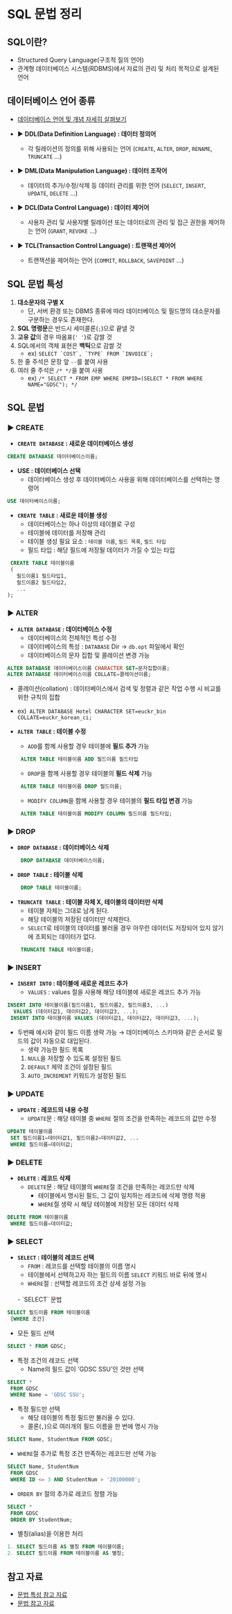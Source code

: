 # SQL 문법 정리

## SQL이란?
- Structured Query Language(구조적 질의 언어)
- 관계형 데이터베이스 시스템(RDBMS)에서 자료의 관리 및 처리 목적으로 설계된 언어

## 데이터베이스 언어 종류
- [데이터베이스 언어 및 개념 자세히 살펴보기](https://github.com/gdsc-ssu/cs-study/blob/main/데이터베이스/DB%20개념%20정리.md)
- ▶️ **DDL(Data Definition Language) : 데이터 정의어**
   - 각 릴레이션의 정의를 위해 사용되는 언어 (`CREATE`, `ALTER`, `DROP`, `RENAME`, `TRUNCATE` ...)

- ▶️ **DML(Data Manipulation Language) : 데이터 조작어**
   - 데이터의 추가/수정/삭제 등 데이터 관리를 위한 언어 (`SELECT`, `INSERT`, `UPDATE`, `DELETE` ...)

- ▶️ **DCL(Data Control Language) : 데이터 제어어**
   - 사용자 관리 및 사용자별 릴레이션 또는 데이터로의 관리 및 접근 권한을 제어하는 언어 (`GRANT`, `REVOKE` ...)
   
- ▶️ **TCL(Transaction Control Language) : 트랜잭션 제어어**
   - 트랜잭션을 제어하는 언어 (`COMMIT`, `ROLLBACK`, `SAVEPOINT` ...)
 
## SQL 문법 특성
1. **대소문자의 구별 X**
	- 단, 서버 환경 또는 DBMS 종류에 따라 데이터베이스 및 필드명의 대소문자를 구분하는 경우도 존재한다.
1. **SQL 명령문**은 반드시 세미콜론(`;`)으로 끝낼 것
1. **고유 값**의 경우 따옴표(`' '`)로 감쌀 것
1. SQL에서의 객체 표현은 **백틱**으로 감쌀 것
   - ex) ``SELECT `COST`, `TYPE` FROM `INVOICE`;``
1. 한 줄 주석은 문장 앞 `--`를 붙여 사용
1. 여러 줄 주석은 `/* */`을 붙여 사용
   - ex) `/* SELECT * FROM EMP WHERE EMPID=(SELECT * FROM WHERE NAME="GDSC"); */`

## SQL 문법
### ▶️ CREATE
- **`CREATE DATABASE` : 새로운 데이터베이스 생성**
 ```sql
 CREATE DATABASE 데이터베이스이름;
 ```
 
 - **USE : 데이터베이스 선택**
    - 데이터베이스 생성 후 데이터베이스 사용을 위해 데이터베이스를 선택하는 명령어
 ```sql
 USE 데이터베이스이름;
 ```
 
 - **`CREATE TABLE` : 새로운 테이블 생성**
    - 데이터베이스는 하나 이상의 테이블로 구성
    - 테이블에 데이터를 저장해 관리
    - 테이블 생성 필요 요소 : `테이블 이름`, `필드 목록`, `필드 타입`
    - 필드 타입 : 해당 필드에 저장될 데이터가 가질 수 있는 타입
 
 ```sql
  CREATE TABLE 테이블이름
  (
    필드이름1 필드타입1,
    필드이름2 필드타입2,
    ...
 );
 ```

### ▶️ ALTER
- **`ALTER DATABASE` : 데이터베이스 수정**
   - 데이터베이스의 전체적인 특성 수정
   - 데이터베이스의 특성 : `DATABASE` Dir → `db.opt` 파일에서 확인
   - 데이터베이스의 문자 집합 및 콜레이션 변경 가능
 ```sql
 ALTER DATABASE 데이터베이스이름 CHARACTER SET=문자집합이름;
 ALTER DATABASE 데이터베이스이름 COLLATE=콜레이션이름;
 ```
  - 콜레이션(collation) : 데이터베이스에서 검색 및 정렬과 같은 작업 수행 시 비교를 위한 규칙의 집합
  - ex)``
  ALTER DATABASE Hotel CHARACTER SET=euckr_bin COLLATE=euckr_korean_ci;``

- **`ALTER TABLE` : 테이블 수정**
   - `ADD`를 함께 사용할 경우 테이블에 **필드 추가** 가능
  ```sql
   ALTER TABLE 테이블이름 ADD 필드이름 필드타입
  ```
  
   - `DROP`을 함께 사용할 경우 테이블의 **필드 삭제** 가능
  ```sql
   ALTER TABLE 테이블이름 DROP 필드이름;
  ```
  
  - `MODIFY COLUMN`을 함께 사용할 경우 테이블의 **필드 타입 변경** 가능
  ```sql
   ALTER TABLE 테이블이름 MODIFY COLUMN 필드이름 필드타입;
  ```
  
### ▶️ DROP
- **`DROP DATABASE` : 데이터베이스 삭제**
  ```sql
   DROP DATABASE 데이터베이스이름;
  ```
- **`DROP TABLE` : 테이블 삭제**
  ```sql
   DROP TABLE 테이블이름;
  ```
- **`TRUNCATE TABLE` : 테이블 자체 X, 테이블의 데이터만 삭제**
   - 테이블 자체는 그대로 남게 된다.
   - 해당 테이블의 저장된 데이터만 삭제한다.
   - `SELECT`로 테이블의 데이터를 불러올 경우 아무런 데이터도 저장되어 있지 않기에 조회되는 데이터가 없다.
  ```sql
   TRUNCATE TABLE 테이블이름;
  ```

### ▶️ INSERT
- **`INSERT INTO` : 테이블에 새로운 레코드 추가**
   - `VALUES` : values 절을 사용해 해당 테이블에 새로운 레코드 추가 가능
 ```sql
 INSERT INTO 테이블이름(필드이름1, 필드이름2, 필드이름3, ...) 
   VALUES (데이터값1, 데이터값2, 데이터값3, ...);
  INSERT INTO 테이블이름 VALUES (데이터값1, 데이터값2, 데이터값3, ...);
 ```
   - 두번째 예시와 같이 필드 이름 생략 가능 → 데이터베이스 스키마와 같은 순서로 필드의 값이 자동으로 대입된다.
      - 생략 가능한 필드 목록
      1. `NULL`을 저장할 수 있도록 설정된 필드
      1. `DEFAULT` 제약 조건이 설정된 필드
      1. `AUTO_INCREMENT` 키워드가 설정된 필드
      
### ▶️ UPDATE
- **`UPDATE` : 레코드의 내용 수정**
   - `UPDATE`문 : 해당 테이블 중 `WHERE` 절의 조건을 만족하는 레코드의 값만 수정
 ```sql
 UPDATE 테이블이름
  SET 필드이름1=데이터값1, 필드이름2=데이터값2, ...
  WHERE 필드이름=데이터값;
 ```
 
### ▶️ DELETE
- **`DELETE` : 레코드 삭제**
   - `DELETE`문 : 해당 테이블의 `WHERE`절 조건을 만족하는 레코드만 삭제
      - 테이블에서 명시된 필드, 그 값이 일치하는 레코드에 삭제 명령 적용
      - `WHERE`절 생략 시 해당 테이블에 저장된 모든 데이터 삭제
 ```sql
 DELETE FROM 테이블이름
  WHERE 필드이름=데이터값;
 ```
 
### ▶️ SELECT
- **`SELECT` : 테이블의 레코드 선택**
   - `FROM` : 레코드를 선택할 테이블의 이름 명시
   - 테이블에서 선택하고자 하는 필드의 이름 `SELECT` 키워드 바로 뒤에 명시
   - `WHERE`절 : 선택할 레코드의 조건 상세 설정 가능
   <br />
   - `SELECT` 문법
 ```sql
 SELECT 필드이름 FROM 테이블이름
  [WHERE 조건]
 ```
  - 모든 필드 선택
 ```sql
 SELECT * FROM GDSC;
 ```
 
  - 특정 조건의 레코드 선택
     - Name의 필드 값이 'GDSC SSU'인 것만 선택
 ```sql
 SELECT *
  FROM GDSC
  WHERE Name = 'GDSC SSU';
 ```
  
  - 특정 필드만 선택
    - 해당 테이블의 특정 필드만 불러올 수 있다.
    - 콜론(`,`)으로 여러개의 필드 이름을 한 번에 명시 가능
 ```sql
 SELECT Name, StudentNum FROM GDSC;
 ```
 
  - `WHERE`절 추가로 특정 조건 만족하는 레코드만 선택 가능

 ```sql
 SELECT Name, StudentNum
  FROM GDSC
  WHERE ID <= 3 AND StudentNum > '20100000';
 ```
 
  - `ORDER BY` 절의 추가로 레코드 정렬 가능
 ```sql
 SELECT * 
  FROM GDSC
  ORDER BY StudentNum;
 ```
  - 별칭(alias)을 이용한 처리
 ```sql
 1. SELECT 필드이름 AS 별칭 FROM 테이블이름;
 2. SELECT 필드이름 FROM 테이블이름 AS 별칭;
 ```
  
## 참고 자료
- [문법 특성 참고 자료](https://edu.goorm.io/learn/lecture/15413/%ED%95%9C-%EB%88%88%EC%97%90-%EB%81%9D%EB%82%B4%EB%8A%94-sql/lesson/767683/sql%EC%9D%B4%EB%9E%80)
- [문법 참고 자료](http://www.tcpschool.com/mysql/mysql_basic_syntax)
